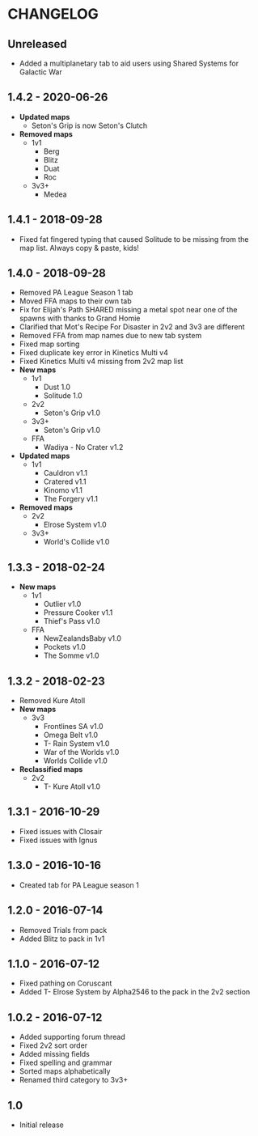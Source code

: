 # CHANGELOG

## Unreleased

- Added a multiplanetary tab to aid users using Shared Systems for Galactic War

## 1.4.2 - 2020-06-26

- **Updated maps**
  - Seton's Grip is now Seton's Clutch
- **Removed maps**
  - 1v1
    - Berg
    - Blitz
    - Duat
    - Roc
  - 3v3+
    - Medea

## 1.4.1 - 2018-09-28

- Fixed fat fingered typing that caused Solitude to be missing from the map list. Always copy & paste, kids!

## 1.4.0 - 2018-09-28

- Removed PA League Season 1 tab
- Moved FFA maps to their own tab
- Fix for Elijah's Path SHARED missing a metal spot near one of the spawns with thanks to Grand Homie
- Clarified that Mot's Recipe For Disaster in 2v2 and 3v3 are different
- Removed FFA from map names due to new tab system
- Fixed map sorting
- Fixed duplicate key error in Kinetics Multi v4
- Fixed Kinetics Multi v4 missing from 2v2 map list
- **New maps**
  - 1v1
    - Dust 1.0
    - Solitude 1.0
  - 2v2
    - Seton's Grip v1.0
  - 3v3+
    - Seton's Grip v1.0
  - FFA
    - Wadiya - No Crater v1.2
- **Updated maps**
  - 1v1
    - Cauldron v1.1
    - Cratered v1.1
    - Kinomo v1.1
    - The Forgery v1.1
- **Removed maps**
  - 2v2
    - Elrose System v1.0
  - 3v3+
    - World's Collide v1.0

## 1.3.3 - 2018-02-24

- **New maps**
  - 1v1
    - Outlier v1.0
    - Pressure Cooker v1.1
    - Thief's Pass v1.0
  - FFA
    - NewZealandsBaby v1.0
    - Pockets v1.0
    - The Somme v1.0

## 1.3.2 - 2018-02-23

- Removed Kure Atoll
- **New maps**
  - 3v3
    - Frontlines SA v1.0
    - Omega Belt v1.0
    - T- Rain System v1.0
    - War of the Worlds v1.0
    - Worlds Collide v1.0
- **Reclassified maps**
  - 2v2
    - T- Kure Atoll v1.0

## 1.3.1 - 2016-10-29

- Fixed issues with Closair
- Fixed issues with Ignus

## 1.3.0 - 2016-10-16

- Created tab for PA League season 1

## 1.2.0 - 2016-07-14

- Removed Trials from pack
- Added Blitz to pack in 1v1

## 1.1.0 - 2016-07-12

- Fixed pathing on Coruscant
- Added T- Elrose System by Alpha2546 to the pack in the 2v2 section

## 1.0.2 - 2016-07-12

- Added supporting forum thread
- Fixed 2v2 sort order
- Added missing fields
- Fixed spelling and grammar
- Sorted maps alphabetically
- Renamed third category to 3v3+

## 1.0

- Initial release
